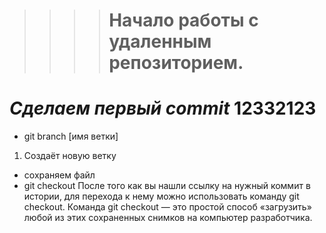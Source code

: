 >>>># Начало работы с удаленным  репозиторием.

# *__Сделаем первый commit__* 12332123

* git branch [имя ветки]
1. Создаёт новую ветку

 * сохраняем файл
 * git checkout
После того как вы нашли ссылку на нужный коммит в истории, для перехода к нему можно использовать команду git checkout. Команда git checkout — это простой способ «загрузить» любой из этих сохраненных снимков на компьютер разработчика. 

